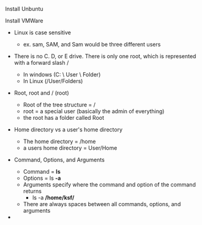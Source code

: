 Install Unbuntu

Install VMWare

- Linux is case sensitive
	- ex. sam, SAM, and Sam would be three different users

- There is no C. D, or E drive. There is only one root, which is represented with a forward slash / 
	- In windows (C: \ User \ Folder)
	- In Linux (/User/Folders)

- Root, root and / (root)
	- Root of the tree structure = /
	- root  = a special user (basically the admin of everything) 
	- the root has a folder called Root

- Home directory vs a user's home directory
	- The home directory = /home 
	- a users home directory = User/Home 

- Command, Options, and Arguments
	- Command = **ls**
	- Options = ls **-a** 
	- Arguments specify where the command and option of the command returns
		- ls -a **/home/ksf/** 
	- There are always spaces between all commands, options, and arguments 

- 